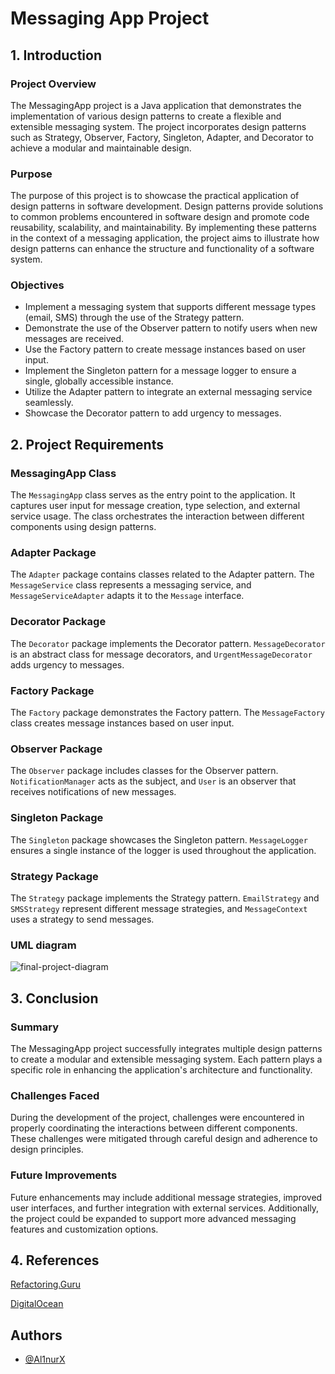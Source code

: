# Messaging App Project 

## 1. Introduction

### Project Overview

The MessagingApp project is a Java application that demonstrates the implementation of various design patterns to create a flexible and extensible messaging system. The project incorporates design patterns such as Strategy, Observer, Factory, Singleton, Adapter, and Decorator to achieve a modular and maintainable design.

### Purpose

The purpose of this project is to showcase the practical application of design patterns in software development. Design patterns provide solutions to common problems encountered in software design and promote code reusability, scalability, and maintainability. By implementing these patterns in the context of a messaging application, the project aims to illustrate how design patterns can enhance the structure and functionality of a software system.

### Objectives

- Implement a messaging system that supports different message types (email, SMS) through the use of the Strategy pattern.
- Demonstrate the use of the Observer pattern to notify users when new messages are received.
- Use the Factory pattern to create message instances based on user input.
- Implement the Singleton pattern for a message logger to ensure a single, globally accessible instance.
- Utilize the Adapter pattern to integrate an external messaging service seamlessly.
- Showcase the Decorator pattern to add urgency to messages.

## 2. Project Requirements

### MessagingApp Class

The `MessagingApp` class serves as the entry point to the application. It captures user input for message creation, type selection, and external service usage. The class orchestrates the interaction between different components using design patterns.

### Adapter Package

The `Adapter` package contains classes related to the Adapter pattern. The `MessageService` class represents a messaging service, and `MessageServiceAdapter` adapts it to the `Message` interface.

### Decorator Package

The `Decorator` package implements the Decorator pattern. `MessageDecorator` is an abstract class for message decorators, and `UrgentMessageDecorator` adds urgency to messages.

### Factory Package

The `Factory` package demonstrates the Factory pattern. The `MessageFactory` class creates message instances based on user input.

### Observer Package

The `Observer` package includes classes for the Observer pattern. `NotificationManager` acts as the subject, and `User` is an observer that receives notifications of new messages.

### Singleton Package

The `Singleton` package showcases the Singleton pattern. `MessageLogger` ensures a single instance of the logger is used throughout the application.

### Strategy Package

The `Strategy` package implements the Strategy pattern. `EmailStrategy` and `SMSStrategy` represent different message strategies, and `MessageContext` uses a strategy to send messages.

### UML diagram

![final-project-diagram](https://github.com/Al1nurX/sdp_final/assets/125690106/8fea4f5d-da27-43c9-95a6-b6f8e3b44a78)

## 3. Conclusion

### Summary

The MessagingApp project successfully integrates multiple design patterns to create a modular and extensible messaging system. Each pattern plays a specific role in enhancing the application's architecture and functionality.

### Challenges Faced

During the development of the project, challenges were encountered in properly coordinating the interactions between different components. These challenges were mitigated through careful design and adherence to design principles.

### Future Improvements

Future enhancements may include additional message strategies, improved user interfaces, and further integration with external services. Additionally, the project could be expanded to support more advanced messaging features and customization options.

## 4. References

[Refactoring.Guru](https://refactoring.guru/design-patterns)

[DigitalOcean](https://www.digitalocean.com/community/tutorials/java-design-patterns-example-tutorial)

## Authors

- [@Al1nurX](https://www.github.com/Al1nurX)
